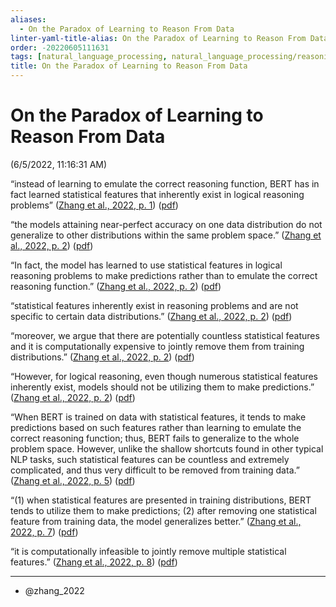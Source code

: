 ```yaml
---
aliases:
  - On the Paradox of Learning to Reason From Data
linter-yaml-title-alias: On the Paradox of Learning to Reason From Data
order: -20220605111631
tags: [natural_language_processing, natural_language_processing/reasoning, machine_learning/spurious_features]
title: On the Paradox of Learning to Reason From Data
---
```


# On the Paradox of Learning to Reason From Data

(6/5/2022, 11:16:31 AM)

“instead of learning to emulate the correct reasoning function, BERT has in fact learned statistical features that inherently exist in logical reasoning problems” ([Zhang et al., 2022, p. 1](zotero://select/library/items/AKZXH8LK)) ([pdf](zotero://open-pdf/library/items/NC8TRG2L?page=1&annotation=ZLE9HQVL))

“the models attaining near-perfect accuracy on one data distribution do not generalize to other distributions within the same problem space.” ([Zhang et al., 2022, p. 2](zotero://select/library/items/AKZXH8LK)) ([pdf](zotero://open-pdf/library/items/NC8TRG2L?page=2&annotation=3NJ6HTZ4))

“In fact, the model has learned to use statistical features in logical reasoning problems to make predictions rather than to emulate the correct reasoning function.” ([Zhang et al., 2022, p. 2](zotero://select/library/items/AKZXH8LK)) ([pdf](zotero://open-pdf/library/items/NC8TRG2L?page=2&annotation=KKZ5SXVE))

“statistical features inherently exist in reasoning problems and are not specific to certain data distributions.” ([Zhang et al., 2022, p. 2](zotero://select/library/items/AKZXH8LK)) ([pdf](zotero://open-pdf/library/items/NC8TRG2L?page=2&annotation=2WC6EFS3))

“moreover, we argue that there are potentially countless statistical features and it is computationally expensive to jointly remove them from training distributions.” ([Zhang et al., 2022, p. 2](zotero://select/library/items/AKZXH8LK)) ([pdf](zotero://open-pdf/library/items/NC8TRG2L?page=2&annotation=ZR9XAWNS))

“However, for logical reasoning, even though numerous statistical features inherently exist, models should not be utilizing them to make predictions.” ([Zhang et al., 2022, p. 2](zotero://select/library/items/AKZXH8LK)) ([pdf](zotero://open-pdf/library/items/NC8TRG2L?page=2&annotation=UHCK5DSB))

“When BERT is trained on data with statistical features, it tends to make predictions based on such features rather than learning to emulate the correct reasoning function; thus, BERT fails to generalize to the whole problem space. However, unlike the shallow shortcuts found in other typical NLP tasks, such statistical features can be countless and extremely complicated, and thus very difficult to be removed from training data.” ([Zhang et al., 2022, p. 5](zotero://select/library/items/AKZXH8LK)) ([pdf](zotero://open-pdf/library/items/NC8TRG2L?page=5&annotation=SNP7MN4R))

“(1) when statistical features are presented in training distributions, BERT tends to utilize them to make predictions; (2) after removing one statistical feature from training data, the model generalizes better.” ([Zhang et al., 2022, p. 7](zotero://select/library/items/AKZXH8LK)) ([pdf](zotero://open-pdf/library/items/NC8TRG2L?page=7&annotation=NUB9Z68R))

“it is computationally infeasible to jointly remove multiple statistical features.” ([Zhang et al., 2022, p. 8](zotero://select/library/items/AKZXH8LK)) ([pdf](zotero://open-pdf/library/items/NC8TRG2L?page=8&annotation=SH6GIKN7))

***
- @zhang_2022